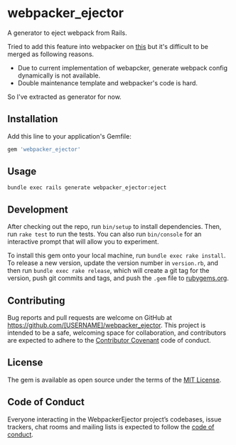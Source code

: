 # webpacker_ejector

A generator to eject webpack from Rails.

Tried to add this feature into webpacker on [this](https://github.com/rails/webpacker/pull/1916) but it's difficult to be merged as following reasons.

* Due to current implementation of webapcker, generate webpack config dynamically is not available.
* Double maintenance template and webpacker's code is hard.

So I've extracted as generator for now.

## Installation

Add this line to your application's Gemfile:

```ruby
gem 'webpacker_ejector'
```

## Usage

```
bundle exec rails generate webpacker_ejector:eject
```

## Development

After checking out the repo, run `bin/setup` to install dependencies. Then, run `rake test` to run the tests. You can also run `bin/console` for an interactive prompt that will allow you to experiment.

To install this gem onto your local machine, run `bundle exec rake install`. To release a new version, update the version number in `version.rb`, and then run `bundle exec rake release`, which will create a git tag for the version, push git commits and tags, and push the `.gem` file to [rubygems.org](https://rubygems.org).

## Contributing

Bug reports and pull requests are welcome on GitHub at https://github.com/[USERNAME]/webpacker_ejector. This project is intended to be a safe, welcoming space for collaboration, and contributors are expected to adhere to the [Contributor Covenant](http://contributor-covenant.org) code of conduct.

## License

The gem is available as open source under the terms of the [MIT License](https://opensource.org/licenses/MIT).

## Code of Conduct

Everyone interacting in the WebpackerEjector project’s codebases, issue trackers, chat rooms and mailing lists is expected to follow the [code of conduct](https://github.com/[USERNAME]/webpacker_ejector/blob/master/CODE_OF_CONDUCT.md).
